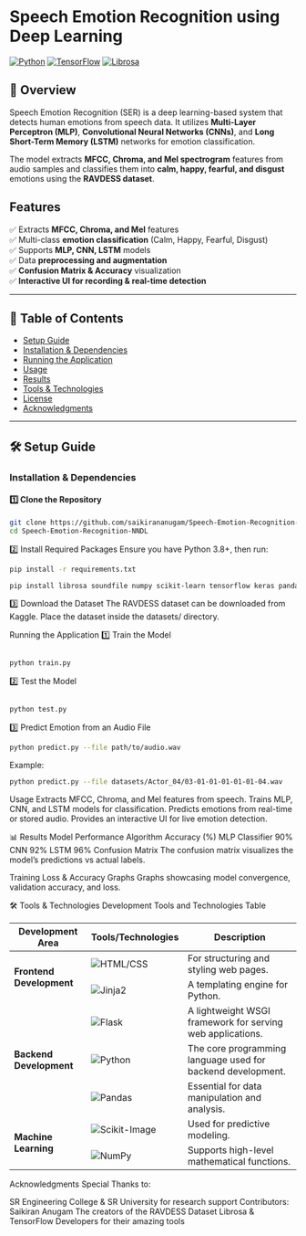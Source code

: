 # Speech Emotion Recognition using Deep Learning

[![Python](https://img.shields.io/badge/Python-3.8%2B-blue.svg)](https://www.python.org/)
[![TensorFlow](https://img.shields.io/badge/TensorFlow-Deep%20Learning-brightgreen)](https://www.tensorflow.org/)
[![Librosa](https://img.shields.io/badge/Librosa-Audio%20Processing-orange)](https://librosa.org/)


## 📌 Overview

Speech Emotion Recognition (SER) is a deep learning-based system that detects human emotions from speech data. It utilizes **Multi-Layer Perceptron (MLP)**, **Convolutional Neural Networks (CNNs)**, and **Long Short-Term Memory (LSTM)** networks for emotion classification.

The model extracts **MFCC, Chroma, and Mel spectrogram** features from audio samples and classifies them into **calm, happy, fearful, and disgust** emotions using the **RAVDESS dataset**.

## Features

✅ Extracts **MFCC, Chroma, and Mel** features  
✅ Multi-class **emotion classification** (Calm, Happy, Fearful, Disgust)  
✅ Supports **MLP, CNN, LSTM** models  
✅ Data **preprocessing and augmentation**  
✅ **Confusion Matrix & Accuracy** visualization  
✅ **Interactive UI for recording & real-time detection**  

---

## 📖 Table of Contents

- [Setup Guide](#setup-guide)
- [Installation & Dependencies](#installation--dependencies)
- [Running the Application](#running-the-application)
- [Usage](#usage)
- [Results](#results)
- [Tools & Technologies](#tools--technologies)
- [License](#license)
- [Acknowledgments](#acknowledgments)

---

## 🛠️ Setup Guide

### Installation & Dependencies

#### 1️⃣ Clone the Repository
```bash
git clone https://github.com/saikirananugam/Speech-Emotion-Recognition-NNDL.git
cd Speech-Emotion-Recognition-NNDL
```

2️⃣ Install Required Packages
Ensure you have Python 3.8+, then run:

```bash
pip install -r requirements.txt
```

```bash
pip install librosa soundfile numpy scikit-learn tensorflow keras pandas matplotlib seaborn
```

3️⃣ Download the Dataset
The RAVDESS dataset can be downloaded from Kaggle.
Place the dataset inside the datasets/ directory.

Running the Application
1️⃣ Train the Model

```bash

python train.py
```

2️⃣ Test the Model

```bash

python test.py
```

3️⃣ Predict Emotion from an Audio File
```bash
python predict.py --file path/to/audio.wav
```
Example:

```bash
python predict.py --file datasets/Actor_04/03-01-01-01-01-01-04.wav
```
Usage
Extracts MFCC, Chroma, and Mel features from speech.
Trains MLP, CNN, and LSTM models for classification.
Predicts emotions from real-time or stored audio.
Provides an interactive UI for live emotion detection.

📊 Results
Model Performance
Algorithm	Accuracy (%)
MLP Classifier	90%
CNN	92%
LSTM	96%
Confusion Matrix
The confusion matrix visualizes the model’s predictions vs actual labels.

Training Loss & Accuracy Graphs
Graphs showcasing model convergence, validation accuracy, and loss.

🛠️ Tools & Technologies
Development Tools and Technologies Table
<table> <thead> <tr> <th>Development Area</th> <th>Tools/Technologies</th> <th>Description</th> </tr> </thead> <tbody> <tr> <td rowspan="2"><strong>Frontend Development</strong></td> <td><img src="https://img.shields.io/badge/HTML/CSS-blue.svg" alt="HTML/CSS"></td> <td>For structuring and styling web pages.</td> </tr> <tr> <td><img src="https://img.shields.io/badge/Jinja2-yellow.svg" alt="Jinja2"></td> <td>A templating engine for Python.</td> </tr> <tr> <td rowspan="3"><strong>Backend Development</strong></td> <td><img src="https://img.shields.io/badge/Flask-black.svg" alt="Flask"></td> <td>A lightweight WSGI framework for serving web applications.</td> </tr> <tr> <td><img src="https://img.shields.io/badge/Python-blue.svg" alt="Python"></td> <td>The core programming language used for backend development.</td> </tr> <tr> <td><img src="https://img.shields.io/badge/Pandas-purple.svg" alt="Pandas"></td> <td>Essential for data manipulation and analysis.</td> </tr> <tr> <td rowspan="2"><strong>Machine Learning</strong></td> <td><img src="https://img.shields.io/badge/Scikit--Image-orange.svg" alt="Scikit-Image"></td> <td>Used for predictive modeling.</td> </tr> <tr> <td><img src="https://img.shields.io/badge/NumPy-darkblue.svg" alt="NumPy"></td> <td>Supports high-level mathematical functions.</td> </tr> </tbody> </table>


Acknowledgments
Special Thanks to:

SR Engineering College & SR University for research support
Contributors: Saikiran Anugam
The creators of the RAVDESS Dataset
Librosa & TensorFlow Developers for their amazing tools


